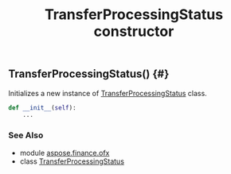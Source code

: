 ﻿---
title: TransferProcessingStatus constructor
second_title: Aspose.Finance for Python via .NET API References
description: 
type: docs
weight: 10
url: /python-net/aspose.finance.ofx/transferprocessingstatus/__init__/
is_root: false
---

## TransferProcessingStatus() {#}

Initializes a new instance of [TransferProcessingStatus](/finance/python-net/aspose.finance.ofx/transferprocessingstatus) class.



```python
def __init__(self):
    ...
```





### See Also
* module [aspose.finance.ofx](../../)
* class [TransferProcessingStatus](/finance/python-net/aspose.finance.ofx/transferprocessingstatus)
